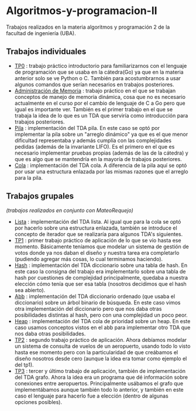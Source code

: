 # Algoritmos-y-programacion-II
Trabajos realizados en la materia algoritmos y programación 2 de la facultad de ingeniería (UBA).

## Trabajos individuales
- [TP0](https://algoritmos-rw.github.io/algo2/tps/tp0/) : trabajo práctico introductorio para familiarizarnos con el lenguaje de programación que se usaba en la cátedra(Go) ya que en la materia anterior solo se ve Python o C. También para acostumbrarnos a usar algunos comandos que serían necesarios en trabajos posteriores.
- [Administración de Memoria](https://algoritmos-rw.github.io/algo2/tps/adminmemoria/) : trabajo práctico en el que se trabajan conceptos de manejo de memoria dinámica, cosa que no es necesario actualmente en el curso por el cambio de lenguaje de C a Go pero que igual es importante ver. También es el primer trabajo en el que se trabaja la idea de lo que es un TDA que serviría como introducción para trabajos posteriores.
- [Pila](https://algoritmos-rw.github.io/algo2/tps/pila/) : implementación del TDA pila. En este caso se optó por implementar la pila sobre un "arreglo dinámico" ya que es el que menor dificultad representaba y además cumplía con las complejidades pedidas (además de la invariante LIFO). Es el primero en el que es necesario implementar pruebas propias (además de las de la cátedra) y que es algo que se mantendría en la mayoría de trabajos posteriores.
- [Cola](https://algoritmos-rw.github.io/algo2/tps/cola/) : implementación del TDA cola. A diferencia de la pila aquí se optó por usar una estructura enlazada por las mismas razones que el arreglo para la pila.

## Trabajos grupales
_(trabajos realizados en conjunto con MateoRequejo)_

- [Lista](https://algoritmos-rw.github.io/algo2/tps/lista/) : implementación del TDA lista. Al igual que para la cola se optó por hacerlo sobre una estructura enlazada, también se introduce el concepto de iterador que se realizaría para algunos TDA's siguientes.
- [TP1](https://algoritmos-rw.github.io/algo2/tps/2023_1/tp1/) : primer trabajo práctico de aplicación de lo que se vio hasta ese momento. Básicamente teníamos que modelar un sistema de gestión de votos donde ya nos daban el diseño y nuestra tarea era completarlo (pudiendo agregar más cosas, lo cual terminamos haciendo).
- [Hash](https://algoritmos-rw.github.io/algo2/tps/hash/) : implementación del TDA diccionario sobre una tabla de hash. En este caso la consigna del trabajo era implementarlo sobre una tabla de hash por cuestiones de complejidad principalmente, quedaba a nuestra elección cómo tenía que ser esa tabla (nosotros decidimos que el hash sea abierto).
- [Abb](https://algoritmos-rw.github.io/algo2/tps/abb/) : implementación del TDA diccionario ordenado (que usaba el diccionario) sobre un árbol binario de búsqueda. En este caso vimos otra implementación del diccionario pero que nos daba otras posibilidades distintas al hash, pero con una complejidad un poco peor.
- [Heap](https://algoritmos-rw.github.io/algo2/tps/heap/) : implementación del TDA cola de prioridad sobre un heap. En este caso usamos conceptos vistos en el abb para implementar otro TDA que nos daba otras posibilidades.
- [TP2](https://algoritmos-rw.github.io/algo2/tps/2023_1/tp2/) : segundo trabajo práctico de aplicación. Ahora debíamos modelar un sistema de consulta de vuelos de un aeropuerto, usando todo lo visto hasta ese momento pero con la particularidad de que creábamos el diseño nosotros desde cero (aunque la idea era tomar como ejemplo el del tp1).
- [TP3](https://algoritmos-rw.github.io/algo2/tps/2023_1/tp3/) : tercer y último trabajo de aplicación, también de implementación del TDA grafo. Ahora la idea era un programa que dé información sobre conexiones entre aeropuertos. Principalmente usábamos el grafo que implementábamos aunque también todo lo anterior, y también en este caso el lenguaje para hacerlo fue a elección (dentro de algunas opciones posibles).
